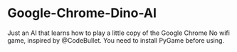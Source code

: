# Google-Chrome-Dino-AI

Just an AI that learns how to play a little copy of the Google Chrome No wifi game, inspired by @CodeBullet. 
You need to install PyGame before using.
